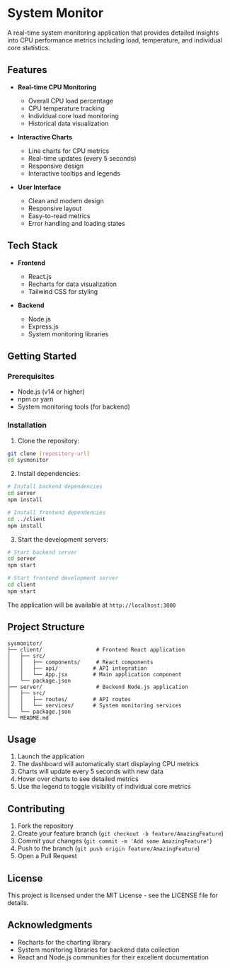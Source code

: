 # System Monitor

A real-time system monitoring application that provides detailed insights into CPU performance metrics including load, temperature, and individual core statistics.

## Features

- **Real-time CPU Monitoring**
  - Overall CPU load percentage
  - CPU temperature tracking
  - Individual core load monitoring
  - Historical data visualization

- **Interactive Charts**
  - Line charts for CPU metrics
  - Real-time updates (every 5 seconds)
  - Responsive design
  - Interactive tooltips and legends

- **User Interface**
  - Clean and modern design
  - Responsive layout
  - Easy-to-read metrics
  - Error handling and loading states

## Tech Stack

- **Frontend**
  - React.js
  - Recharts for data visualization
  - Tailwind CSS for styling

- **Backend**
  - Node.js
  - Express.js
  - System monitoring libraries

## Getting Started

### Prerequisites

- Node.js (v14 or higher)
- npm or yarn
- System monitoring tools (for backend)

### Installation

1. Clone the repository:
```bash
git clone [repository-url]
cd sysmonitor
```

2. Install dependencies:
```bash
# Install backend dependencies
cd server
npm install

# Install frontend dependencies
cd ../client
npm install
```

3. Start the development servers:
```bash
# Start backend server
cd server
npm start

# Start frontend development server
cd client
npm start
```

The application will be available at `http://localhost:3000`

## Project Structure

```
sysmonitor/
├── client/                 # Frontend React application
│   ├── src/
│   │   ├── components/     # React components
│   │   ├── api/           # API integration
│   │   └── App.jsx        # Main application component
│   └── package.json
├── server/                 # Backend Node.js application
│   ├── src/
│   │   ├── routes/        # API routes
│   │   └── services/      # System monitoring services
│   └── package.json
└── README.md
```

## Usage

1. Launch the application
2. The dashboard will automatically start displaying CPU metrics
3. Charts will update every 5 seconds with new data
4. Hover over charts to see detailed metrics
5. Use the legend to toggle visibility of individual core metrics

## Contributing

1. Fork the repository
2. Create your feature branch (`git checkout -b feature/AmazingFeature`)
3. Commit your changes (`git commit -m 'Add some AmazingFeature'`)
4. Push to the branch (`git push origin feature/AmazingFeature`)
5. Open a Pull Request

## License

This project is licensed under the MIT License - see the LICENSE file for details.

## Acknowledgments

- Recharts for the charting library
- System monitoring libraries for backend data collection
- React and Node.js communities for their excellent documentation 